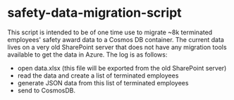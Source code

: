 # safety-data-migration-script

This script is intended to be of one time use to migrate ~8k terminated employees' safety award data to a Cosmos DB container. The current data lives on a very old SharePoint server that does not have any migration tools available to get the data in Azure. The log is as follows:

- open data.xlsx (this file will be exported from the old SharePoint server)
- read the data and create a list of terminated employees
- generate JSON data from this list of terminated employees
- send to CosmosDB.
